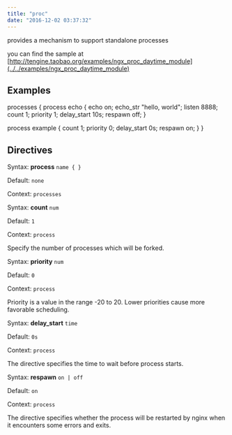 ```yaml
---
title: "proc"
date: "2016-12-02 03:37:32"
---
```



provides a mechanism to support standalone processes

you can find the sample at [http://tengine.taobao.org/examples/ngx_proc_daytime_module](../../examples/ngx_proc_daytime_module)

## Examples

processes {
process echo {
echo on;
echo_str "hello, world";
listen 8888;
count 1;
priority 1;
delay_start 10s;
respawn off;
}

process example {
count 1;
priority 0;
delay_start 0s;
respawn on;
}
}

## Directives



Syntax: **process** `name { }`

Default: `none`

Context: `processes`




Syntax: **count** `num`

Default: `1`

Context: `process`


Specify the number of processes which will be forked.



Syntax: **priority** `num`

Default: `0`

Context: `process`


Priority is a value in the range -20 to 20. Lower priorities cause more favorable scheduling.



Syntax: **delay_start** `time`

Default: `0s`

Context: `process`


The directive specifies the time to wait before process starts.



Syntax: **respawn** `on | off`

Default: `on`

Context: `process`


The directive specifies whether the process will be restarted by nginx when it encounters some errors and exits.
